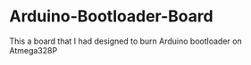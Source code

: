 # Arduino-Bootloader-Board
This a board that I had designed to burn Arduino bootloader on Atmega328P
